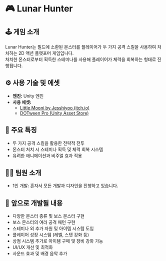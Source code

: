 # 🎮 Lunar Hunter

## 🕹️ 게임 소개
Lunar Hunter는 필드에 소환된 몬스터를 플레이어가 두 가지 공격 스킬을 사용하여 처치하는 2D 액션 플랫포머 게임입니다.  
처치한 몬스터로부터 획득한 스테미나를 사용해 플레이어가 체력을 회복하는 형태로 진행됩니다.

## ⚙️ 사용 기술 및 에셋
- **엔진:** Unity 엔진  
- **사용 에셋:**  
  - [Little Mooni by Jesshiyoo (itch.io)](https://jesshiyoo.itch.io/llittle-mooni)  
  - [DOTween Pro (Unity Asset Store)](https://assetstore.unity.com/packages/tools/visual-scripting/dotween-pro-32416?locale=ko-KR&srsltid=AfmBOopoa7kol-unXEA3qIlDNB7KVR10O4ausLQWXjfRNEd0Pr7aImwe)  

## 🎯 주요 특징
- 두 가지 공격 스킬을 활용한 전략적 전투  
- 몬스터 처치 시 스테미나 획득 및 체력 회복 시스템  
- 유려한 애니메이션과 비주얼 효과 적용  

## 👨‍💻 팀원 소개
- 1인 개발: 혼자서 모든 개발과 디자인을 진행하고 있습니다.

## 🚀 앞으로 개발될 내용
- 다양한 몬스터 종류 및 보스 몬스터 구현  
- 보스 몬스터의 여러 공격 패턴 구현  
- 스테미나 외 추가 자원 및 아이템 시스템 도입  
- 플레이어 성장 시스템 (레벨, 스탯 강화 등)  
- 상점 시스템 추가로 아이템 구매 및 장비 강화 가능  
- UI/UX 개선 및 최적화  
- 사운드 효과 및 배경 음악 추가
